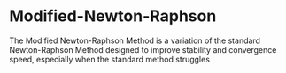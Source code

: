 # Modified-Newton-Raphson
The Modified Newton-Raphson Method is a variation of the standard Newton-Raphson Method designed to improve stability and convergence speed, especially when the standard method struggles

